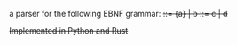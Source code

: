 a parser for the following EBNF grammar:
<S> ::= {a} <X> | b <X>
<X> ::= c | d
  
  
Implemented in Python and Rust
